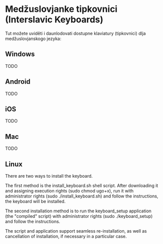 # Medžuslovjanke tipkovnici (Interslavic Keyboards)

Tut možete uviděti i daunlodovati dostupne klaviatury (tipkovnici) dlja medžuslovjanskogo jezyka:

## Windows

TODO

## Android

TODO

## iOS

TODO

## Mac

TODO

## Linux

There are two ways to install the keyboard.

The first method is the install_keyboard.sh shell script.
After downloading it and assigning execution rights (sudo chmod ugo+x),
run it with administrator rights (sudo ./install_keyboard.sh) and
follow the instructions, the keyboard will be installed.

The second installation method is to run the keyboard_setup application
(the "compiled" script) with administrator rights (sudo ./keyboard_setup)
and follow the instructions.

The script and application support seamless re-installation,
as well as cancellation of installation, if necessary in a particular case.
